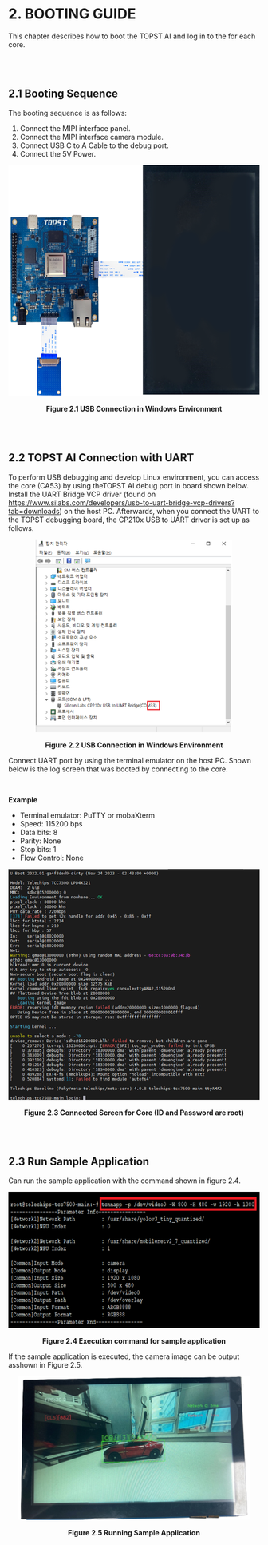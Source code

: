 ﻿# 2. BOOTING GUIDE

This chapter describes how to boot the TOPST AI and log in to the for
each core.

<br/><br/>

## 2.1 Booting Sequence

The booting sequence is as follows:

1.  Connect the MIPI interface panel.
2.  Connect the MIPI interface camera module.
3.  Connect USB C to A Cable to the debug port.
4.  Connect the 5V Power.

<p align="center"><img src="https://github.com/topst-development/Documentation/blob/main/TOPST-AI/Software/media/2. Boot.image1.png"
style="width:6.62707in;height:4.8125in"</p>
<p align="center"><strong>Figure 2.1 USB Connection in Windows Environment</strong></p>

<br/><br/>

## 2.2 TOPST AI Connection with UART

To perform USB debugging and develop Linux environment, you can access the core (CA53) by using theTOPST AI debug port in board shown below.
Install the UART Bridge VCP driver (found on
https://www.silabs.com/developers/usb-to-uart-bridge-vcp-drivers?tab=downloads)
on the host PC.
Afterwards, when you connect the UART to the TOPST debugging board, the CP210x USB to UART driver is set up as follows.

<p align="center"><img src="https://github.com/topst-development/Documentation/blob/main/TOPST-AI/Software/media/2. Boot.image2.png"
style="width:4.11111in;height:4.02083in"</p>
<p align="center"><strong>Figure 2.2 USB Connection in Windows Environment</strong></p>

Connect UART port by using the terminal emulator on the host PC.
Shown below is the log screen that was booted by connecting to the core.

<br/>

**Example**

- Terminal emulator: PuTTY or mobaXterm
- Speed: 115200 bps
- Data bits: 8
- Parity: None
- Stop bits: 1
- Flow Control: None

<p align="center"><img src="https://github.com/topst-development/Documentation/blob/main/TOPST-AI/Software/media/2. Boot.image3.png"
style="width:5.47917in;height:4.81319in" /></p>
<p align="center"><strong>Figure 2.3 Connected Screen for Core (ID and Password are root)</strong></p>

<br/><br/>

## 2.3 Run Sample Application

Can run the sample application with the command shown in figure 2.4.

<p align="center"><img src="https://github.com/topst-development/Documentation/blob/main/TOPST-AI/Software/media/2. Boot.image4.png"
style="width:7.27083in;height:2.84375in"</p>
<p align="center"><strong>Figure 2.4 Execution command for sample application</strong></p>

If the sample application is executed, the camera image can be output asshown in Figure 2.5.

<p align="center"><img src="https://github.com/topst-development/Documentation/blob/main/TOPST-AI/Software/media/2. Boot.image5.png"
style="width:4.85347in;height:3in"</p>
<p align="center"><strong>Figure 2.5 Running Sample Application</strong></p>
